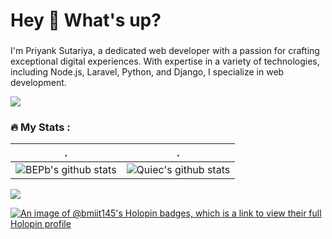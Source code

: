 <!-- replace x.x.x with actual version -->
<h1 align="left">Hey 👋 What's up?</h1>

### 

<p align="left">I'm Priyank Sutariya, a dedicated web developer with a passion for crafting exceptional digital experiences. With expertise in a variety of technologies, including Node.js, Laravel, Python, and Django, I specialize in web development.</p>

<img
  src="https://cr-ss-service.azurewebsites.net/api/ScreenShot?widget=summary&username=bmiit145&badges=2&show-avatar=true&style=--header-bg-color:%23000;--border-radius:10px"
/>

### :fire: My Stats :

<!--   stats + languages -->
| .                                                                                                                                       | .                                                                                                                         |
|-----------------------------------------------------------------------------------------------------------------------------------------|---------------------------------------------------------------------------------------------------------------------------|
| ![BEPb's github stats](https://github-readme-stats.vercel.app/api?username=bmiit145&show_icons=true&theme=radical&include_all_commits=true) | ![Quiec's github stats](https://github-readme-stats.vercel.app/api/top-langs/?username=bmiit145&theme=radical&layout=compact) |


<img src="https://github-readme-streak-stats.herokuapp.com/?user=bmiit145"></img>


[![An image of @bmiit145's Holopin badges, which is a link to view their full Holopin profile](https://holopin.me/bmiit145)](https://holopin.io/@bmiit145)


<!-- <img align="left" src="https://github-readme-stats.vercel.app/api/top-langs?username=bmiit145&show_icons=true&locale=en&layout=compact&theme=tokyonight" alt="Priyank Sutariya Languages" />
<br/>


&nbsp;<img align="center" src="https://github-readme-stats.vercel.app/api?username=bmiit145&show_icons=true&locale=en&theme=tokyonight" alt="Priyank Sutariya" />
<br/>


<img align="center" src="https://github-readme-streak-stats.herokuapp.com/?user=bmiit145&&theme=tokyonight" alt="Priyank Sutariya" />
<br/>
-->
<!-- <img
  src="https://cr-skills-chart-widget.azurewebsites.net/api/api?username=bmiit145"
/>
-->

<!-- <div align="center">
  <h1> Total Viewers </h1>
  <img src="https://profile-counter.glitch.me/bmiit145/count.svg?"  />
</div>
-->
